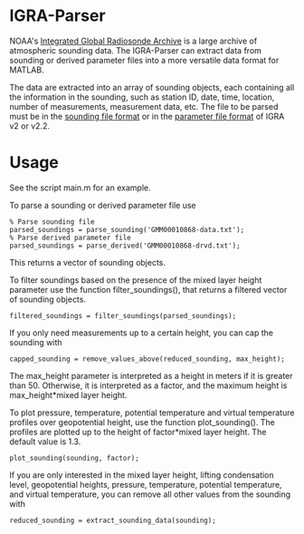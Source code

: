 # IGRA-Parser
NOAA's [Integrated Global Radiosonde Archive](https://www.ncei.noaa.gov/products/weather-balloon/integrated-global-radiosonde-archive) is a large archive of atmospheric sounding data. The IGRA-Parser can extract data from sounding or derived parameter files into a more versatile data format for MATLAB. 

The data are extracted into an array of sounding objects, each containing all the information in the sounding, such as station ID, date, time, location, number of measurements, measurement data, etc. The file to be parsed must be in the [sounding file format](https://www.ncei.noaa.gov/data/integrated-global-radiosonde-archive/doc/igra2-data-format.txt) or in the [parameter file format](https://www.ncei.noaa.gov/data/integrated-global-radiosonde-archive/doc/igra2-derived-format.txt) of IGRA v2 or v2.2.

# Usage
See the script main.m for an example.

To parse a sounding or derived parameter file use
```
% Parse sounding file
parsed_soundings = parse_sounding('GMM00010868-data.txt');
% Parse derived parameter file
parsed_soundings = parse_derived('GMM00010868-drvd.txt');
```
This returns a vector of sounding objects.

To filter soundings based on the presence of the mixed layer height parameter use the function filter_soundings(), that returns a filtered vector of sounding objects.
```
filtered_soundings = filter_soundings(parsed_soundings);
```
If you only need measurements up to a certain height, you can cap the sounding with
```
capped_sounding = remove_values_above(reduced_sounding, max_height);
```
The max_height parameter is interpreted as a height in meters if it is greater than 50. Otherwise, it is interpreted as a factor, and the maximum height is max_height\*mixed layer height.

To plot pressure, temperature, potential temperature and virtual temperature profiles over geopotential height, use the function plot_sounding(). The profiles are plotted up to the height of factor\*mixed layer height. The default value is 1.3.
```
plot_sounding(sounding, factor);
```
If you are only interested in the mixed layer height, lifting condensation level, geopotential heights, pressure, temperature, potential temperature, and virtual temperature, you can remove all other values from the sounding with
```
reduced_sounding = extract_sounding_data(sounding);
```
